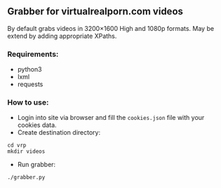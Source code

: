 ## Grabber for virtualrealporn.com videos

By default grabs videos in 3200×1600 High and 1080p formats. May be extend by adding appropriate XPaths.

### Requirements:
 * python3
 * lxml
 * requests

### How to use:
* Login into site via browser and fill the `cookies.json` file with your cookies data.
* Create destination directory:
```
cd vrp
mkdir videos
```
* Run grabber:
```
./grabber.py
```

